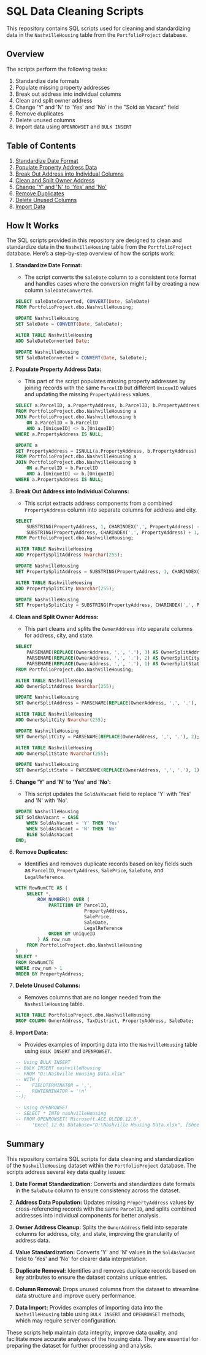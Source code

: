 # SQL Data Cleaning Scripts

This repository contains SQL scripts used for cleaning and standardizing data in the `NashvilleHousing` table from the `PortfolioProject` database.

## Overview

The scripts perform the following tasks:
1. Standardize date formats
2. Populate missing property addresses
3. Break out address into individual columns
4. Clean and split owner address
5. Change 'Y' and 'N' to 'Yes' and 'No' in the "Sold as Vacant" field
6. Remove duplicates
7. Delete unused columns
8. Import data using `OPENROWSET` and `BULK INSERT`

## Table of Contents

1. [Standardize Date Format](#standardize-date-format)
2. [Populate Property Address Data](#populate-property-address-data)
3. [Break Out Address into Individual Columns](#break-out-address-into-individual-columns)
4. [Clean and Split Owner Address](#clean-and-split-owner-address)
5. [Change 'Y' and 'N' to 'Yes' and 'No'](#change-y-and-n-to-yes-and-no)
6. [Remove Duplicates](#remove-duplicates)
7. [Delete Unused Columns](#delete-unused-columns)
8. [Import Data](#import-data)
## How It Works

The SQL scripts provided in this repository are designed to clean and standardize data in the `NashvilleHousing` table from the `PortfolioProject` database. Here’s a step-by-step overview of how the scripts work:

1. **Standardize Date Format:**
   - The script converts the `SaleDate` column to a consistent `Date` format and handles cases where the conversion might fail by creating a new column `SaleDateConverted`.

    ```sql
    SELECT saleDateConverted, CONVERT(Date, SaleDate)
    FROM PortfolioProject.dbo.NashvilleHousing;

    UPDATE NashvilleHousing
    SET SaleDate = CONVERT(Date, SaleDate);
    
    ALTER TABLE NashvilleHousing
    ADD SaleDateConverted Date;

    UPDATE NashvilleHousing
    SET SaleDateConverted = CONVERT(Date, SaleDate);
    ```

2. **Populate Property Address Data:**
   - This part of the script populates missing property addresses by joining records with the same `ParcelID` but different `UniqueID` values and updating the missing `PropertyAddress` values.

    ```sql
    SELECT a.ParcelID, a.PropertyAddress, b.ParcelID, b.PropertyAddress, ISNULL(a.PropertyAddress, b.PropertyAddress)
    FROM PortfolioProject.dbo.NashvilleHousing a
    JOIN PortfolioProject.dbo.NashvilleHousing b
        ON a.ParcelID = b.ParcelID
        AND a.[UniqueID] <> b.[UniqueID]
    WHERE a.PropertyAddress IS NULL;

    UPDATE a
    SET PropertyAddress = ISNULL(a.PropertyAddress, b.PropertyAddress)
    FROM PortfolioProject.dbo.NashvilleHousing a
    JOIN PortfolioProject.dbo.NashvilleHousing b
        ON a.ParcelID = b.ParcelID
        AND a.[UniqueID] <> b.[UniqueID]
    WHERE a.PropertyAddress IS NULL;
    ```

3. **Break Out Address into Individual Columns:**
   - This script extracts address components from a combined `PropertyAddress` column into separate columns for address and city.

    ```sql
    SELECT
        SUBSTRING(PropertyAddress, 1, CHARINDEX(',', PropertyAddress) - 1) AS Address,
        SUBSTRING(PropertyAddress, CHARINDEX(',', PropertyAddress) + 1, LEN(PropertyAddress)) AS Address
    FROM PortfolioProject.dbo.NashvilleHousing;

    ALTER TABLE NashvilleHousing
    ADD PropertySplitAddress Nvarchar(255);

    UPDATE NashvilleHousing
    SET PropertySplitAddress = SUBSTRING(PropertyAddress, 1, CHARINDEX(',', PropertyAddress) - 1);

    ALTER TABLE NashvilleHousing
    ADD PropertySplitCity Nvarchar(255);

    UPDATE NashvilleHousing
    SET PropertySplitCity = SUBSTRING(PropertyAddress, CHARINDEX(',', PropertyAddress) + 1, LEN(PropertyAddress));
    ```

4. **Clean and Split Owner Address:**
   - This part cleans and splits the `OwnerAddress` into separate columns for address, city, and state.

    ```sql
    SELECT
        PARSENAME(REPLACE(OwnerAddress, ',', '.'), 3) AS OwnerSplitAddress,
        PARSENAME(REPLACE(OwnerAddress, ',', '.'), 2) AS OwnerSplitCity,
        PARSENAME(REPLACE(OwnerAddress, ',', '.'), 1) AS OwnerSplitState
    FROM PortfolioProject.dbo.NashvilleHousing;

    ALTER TABLE NashvilleHousing
    ADD OwnerSplitAddress Nvarchar(255);

    UPDATE NashvilleHousing
    SET OwnerSplitAddress = PARSENAME(REPLACE(OwnerAddress, ',', '.'), 3);

    ALTER TABLE NashvilleHousing
    ADD OwnerSplitCity Nvarchar(255);

    UPDATE NashvilleHousing
    SET OwnerSplitCity = PARSENAME(REPLACE(OwnerAddress, ',', '.'), 2);

    ALTER TABLE NashvilleHousing
    ADD OwnerSplitState Nvarchar(255);

    UPDATE NashvilleHousing
    SET OwnerSplitState = PARSENAME(REPLACE(OwnerAddress, ',', '.'), 1);
    ```

5. **Change 'Y' and 'N' to 'Yes' and 'No':**
   - This script updates the `SoldAsVacant` field to replace 'Y' with 'Yes' and 'N' with 'No'.

    ```sql
    UPDATE NashvilleHousing
    SET SoldAsVacant = CASE 
        WHEN SoldAsVacant = 'Y' THEN 'Yes'
        WHEN SoldAsVacant = 'N' THEN 'No'
        ELSE SoldAsVacant
    END;
    ```

6. **Remove Duplicates:**
   - Identifies and removes duplicate records based on key fields such as `ParcelID`, `PropertyAddress`, `SalePrice`, `SaleDate`, and `LegalReference`.

    ```sql
    WITH RowNumCTE AS (
        SELECT *,
            ROW_NUMBER() OVER (
                PARTITION BY ParcelID,
                             PropertyAddress,
                             SalePrice,
                             SaleDate,
                             LegalReference
                ORDER BY UniqueID
            ) AS row_num
        FROM PortfolioProject.dbo.NashvilleHousing
    )
    SELECT *
    FROM RowNumCTE
    WHERE row_num > 1
    ORDER BY PropertyAddress;
    ```

7. **Delete Unused Columns:**
   - Removes columns that are no longer needed from the `NashvilleHousing` table.

    ```sql
    ALTER TABLE PortfolioProject.dbo.NashvilleHousing
    DROP COLUMN OwnerAddress, TaxDistrict, PropertyAddress, SaleDate;
    ```

8. **Import Data:**
   - Provides examples of importing data into the `NashvilleHousing` table using `BULK INSERT` and `OPENROWSET`.

    ```sql
    -- Using BULK INSERT
    -- BULK INSERT nashvilleHousing
    -- FROM "D:\Nashville Housing Data.xlsx"
    -- WITH (
    --    FIELDTERMINATOR = ',',
    --    ROWTERMINATOR = '\n'
    --);

    -- Using OPENROWSET
    -- SELECT * INTO nashvilleHousing
    -- FROM OPENROWSET('Microsoft.ACE.OLEDB.12.0',
    --    'Excel 12.0; Database="D:\Nashville Housing Data.xlsx", [Sheet1$]');
    ```

## Summary

This repository contains SQL scripts for data cleaning and standardization of the `NashvilleHousing` dataset within the `PortfolioProject` database. The scripts address several key data quality issues:

1. **Date Format Standardization:** Converts and standardizes date formats in the `SaleDate` column to ensure consistency across the dataset.

2. **Address Data Population:** Updates missing `PropertyAddress` values by cross-referencing records with the same `ParcelID`, and splits combined addresses into individual components for better analysis.

3. **Owner Address Cleanup:** Splits the `OwnerAddress` field into separate columns for address, city, and state, improving the granularity of address data.

4. **Value Standardization:** Converts 'Y' and 'N' values in the `SoldAsVacant` field to 'Yes' and 'No' for clearer data interpretation.

5. **Duplicate Removal:** Identifies and removes duplicate records based on key attributes to ensure the dataset contains unique entries.

6. **Column Removal:** Drops unused columns from the dataset to streamline data structure and improve query performance.

7. **Data Import:** Provides examples of importing data into the `NashvilleHousing` table using `BULK INSERT` and `OPENROWSET` methods, which may require server configuration.

These scripts help maintain data integrity, improve data quality, and facilitate more accurate analyses of the housing data. They are essential for preparing the dataset for further processing and analysis.



